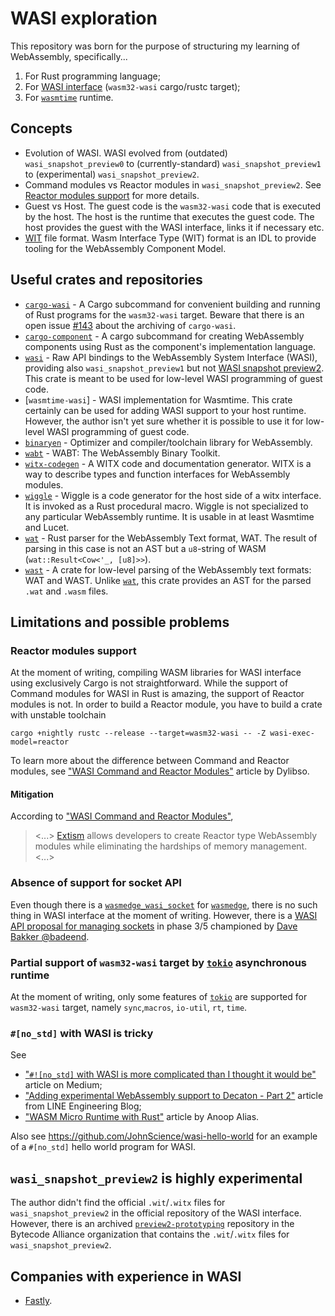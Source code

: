 # WASI exploration

This repository was born for the purpose of structuring my learning of WebAssembly, specifically...

1. For Rust programming language;
2. For [WASI interface] (`wasm32-wasi` cargo/rustc target);
3. For [`wasmtime`] runtime.

## Concepts

* Evolution of WASI. WASI evolved from (outdated) `wasi_snapshot_preview0` to (currently-standard) `wasi_snapshot_preview1` to (experimental) `wasi_snapshot_preview2`.
* Command modules vs Reactor modules in `wasi_snapshot_preview2`. See [Reactor modules support](#reactor-modules-support) for more details.
* Guest vs Host. The guest code is the `wasm32-wasi` code that is executed by the host. The host is the runtime that executes the guest code. The host provides the guest with the WASI interface, links it if necessary etc.
* [WIT] file format. Wasm Interface Type (WIT) format is an IDL to provide tooling for the WebAssembly Component Model.

## Useful crates and repositories

* [`cargo-wasi`] - A Cargo subcommand for convenient building and running of Rust programs for the `wasm32-wasi` target. Beware that there is an open issue [#143](https://github.com/bytecodealliance/cargo-wasi/issues/143) about the archiving of `cargo-wasi`.
* [`cargo-component`] - A cargo subcommand for creating WebAssembly components using Rust as the component's implementation language.
* [`wasi`] - Raw API bindings to the WebAssembly System Interface (WASI), providing also `wasi_snapshot_preview1` but not [WASI snapshot preview2](https://github.com/nodejs/uvwasi/issues/59). This crate is meant to be used for low-level WASI programming of guest code.
* [`wasmtime-wasi`] - WASI implementation for Wasmtime. This crate certainly can be used for adding WASI support to your host runtime. However, the author isn't yet sure whether it is possible to use it for low-level WASI programming of guest code.
* [`binaryen`] - Optimizer and compiler/toolchain library for WebAssembly.
* [`wabt`] - WABT: The WebAssembly Binary Toolkit.
* [`witx-codegen`] - A WITX code and documentation generator. WITX is a way to describe types and function interfaces for WebAssembly modules.
* [`wiggle`]  - Wiggle is a code generator for the host side of a witx interface. It is invoked as a Rust procedural macro. Wiggle is not specialized to any particular WebAssembly runtime. It is usable in at least Wasmtime and Lucet.
* [`wat`] - Rust parser for the WebAssembly Text format, WAT. The result of parsing in this case is not an AST but a `u8`-string of WASM (`wat::Result<Cow<'_, [u8]>>`).
* [`wast`] - A crate for low-level parsing of the WebAssembly text formats: WAT and WAST. Unlike [`wat`], this crate provides an AST for the parsed `.wat` and `.wasm` files.

## Limitations and possible problems

### Reactor modules support

At the moment of writing, compiling WASM libraries for WASI interface using exclusively Cargo is not straightforward. While the support of Command modules for WASI in Rust is amazing, the support of Reactor modules is not. In order to build a Reactor module, you have to build a crate with unstable toolchain

```console
cargo +nightly rustc --release --target=wasm32-wasi -- -Z wasi-exec-model=reactor
```

To learn more about the difference between Command and Reactor modules, see ["WASI Command and Reactor Modules"] article by Dylibso.

#### Mitigation

According to ["WASI Command and Reactor Modules"],

> <...> [Extism] allows developers to create Reactor type WebAssembly modules while eliminating the hardships of memory management. <...>

### Absence of support for socket API

Even though there is a [`wasmedge_wasi_socket`] for [`wasmedge`], there is no such thing in WASI interface at the moment of writing. However, there is a [WASI API proposal for managing sockets] in phase 3/5 championed by [Dave Bakker @badeend].

### Partial support of `wasm32-wasi` target by [`tokio`] asynchronous runtime

At the moment of writing, only some features of [`tokio`] are supported for `wasm32-wasi` target, namely `sync`,`macros`, `io-util`, `rt`, `time`.

### `#[no_std]`  with WASI is tricky

See

* ["`#![no_std]` with WASI is more complicated than I thought it would be"][no_std_with_wasi] article on Medium;
* ["Adding experimental WebAssembly support to Decaton - Part 2"][wasm_support_to_decathon] article from LINE Engineering Blog;
* ["WASM Micro Runtime with Rust"][wasm_micro_runtime] article by Anoop Alias.

Also see <https://github.com/JohnScience/wasi-hello-world> for an example of a `#[no_std]` hello world program for WASI.

## `wasi_snapshot_preview2` is highly experimental

The author didn't find the official `.wit`/`.witx` files for `wasi_snapshot_preview2` in the official repository of the WASI interface. However, there is an archived [`preview2-prototyping`] repository in the Bytecode Alliance organization that contains the `.wit`/`.witx` files for `wasi_snapshot_preview2`.

## Companies with experience in WASI

* [Fastly](https://www.fastly.com/).

[`wasi`]: https://crates.io/crates/wasi
[`cargo-wasi`]: https://crates.io/crates/cargo-wasi
[`cargo-component`]: https://crates.io/crates/cargo-component
[`binaryen`]: https://github.com/webassembly/binaryen
[`wabt`]: https://github.com/WebAssembly/wabt
[`witx-codegen`]: https://crates.io/crates/witx-codegen
[`wat`]: https://crates.io/crates/wat
[`wast`]: https://crates.io/crates/wast
[WASI interface]: https://wasi.dev/
[`wasmtime`]: https://wasmtime.dev/
["WASI Command and Reactor Modules"]: https://dylibso.com/blog/wasi-command-reactor/
[Extism]: https://github.com/extism/extism
[`wasmedge_wasi_socket`]: https://crates.io/crates/wasmedge_wasi_socket
[`wasmedge`]: https://wasmedge.org/
[WASI API proposal for managing sockets]: https://github.com/WebAssembly/wasi-sockets
[Dave Bakker @badeend]: https://github.com/badeend
[`tokio`]: https://tokio.rs/
[no_std_with_wasi]: https://dev.to/thepuzzlemaker/nostd-with-wasi-is-more-complicated-than-i-thought-it-would-be-14j7
[wasm_support_to_decathon]: https://engineering.linecorp.com/en/blog/adding-experimental-webassembly-support-to-decaton-part-2
[wasm_micro_runtime]: https://anoopelias.github.io/posts/wasm-micro-runtime-with-rust/
[WIT]: https://github.com/WebAssembly/component-model/blob/main/design/mvp/WIT.md
[`wiggle`]: https://crates.io/crates/wiggle
[`preview2-prototyping`]: https://github.com/bytecodealliance/preview2-prototyping
